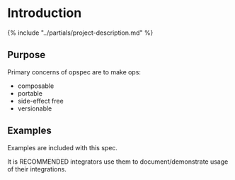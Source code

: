 # Introduction

{% include "../partials/project-description.md" %}

## Purpose

Primary concerns of opspec are to make ops:

- composable
- portable
- side-effect free
- versionable

## Examples

Examples are included with this spec.

It is RECOMMENDED integrators use them to document/demonstrate usage of
their integrations.
